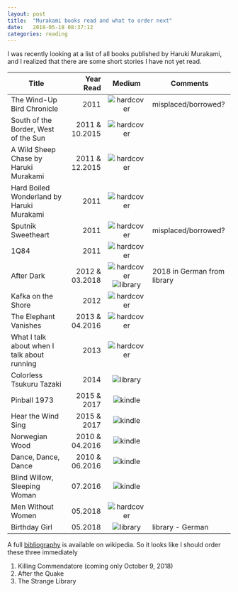 ```yaml
---
layout: post
title:  "Murakami books read and what to order next"
date:   2018-05-18 08:37:12
categories: reading
---
```


I was recently looking at a list of all books published by Haruki Murakami, and I realized that there are some short stories I have not yet read.  

Title | Year Read |  Medium | Comments
--- | ---: | :---: | ---
The Wind-Up Bird Chronicle  | 2011 | ![hardcover](http://icons.iconarchive.com/icons/robinweatherall/library/24/book-icon.png) | misplaced/borrowed?
South of the Border, West of the Sun | 2011 & 10.2015 | ![hardcover](http://icons.iconarchive.com/icons/robinweatherall/library/24/book-icon.png) | 
A Wild Sheep Chase by Haruki Murakami | 2011 & 12.2015 | ![hardcover](http://icons.iconarchive.com/icons/robinweatherall/library/24/book-icon.png) | 
Hard Boiled Wonderland by Haruki Murakami | 2011 | ![hardcover](http://icons.iconarchive.com/icons/robinweatherall/library/24/book-icon.png)
Sputnik Sweetheart  | 2011 | ![hardcover](http://icons.iconarchive.com/icons/robinweatherall/library/24/book-icon.png) | misplaced/borrowed?
1Q84 | 2011 | ![hardcover](http://icons.iconarchive.com/icons/robinweatherall/library/24/book-icon.png)
After Dark | 2012 & 03.2018 | ![hardcover](http://icons.iconarchive.com/icons/robinweatherall/library/24/book-icon.png)![library](http://icons.iconarchive.com/icons/itzikgur/my-seven/24/Books-2-icon.png) | 2018 in German from library
Kafka on the Shore | 2012 | ![hardcover](http://icons.iconarchive.com/icons/robinweatherall/library/24/book-icon.png) 
The Elephant Vanishes | 2013 & 04.2016 | ![hardcover](http://icons.iconarchive.com/icons/robinweatherall/library/24/book-icon.png)
What I talk about when I talk about running | 2013 | ![hardcover](http://icons.iconarchive.com/icons/robinweatherall/library/24/book-icon.png)
Colorless Tsukuru Tazaki | 2014 | ![library](http://icons.iconarchive.com/icons/itzikgur/my-seven/24/Books-2-icon.png) |
Pinball 1973 | 2015 & 2017 | ![kindle](http://icons.iconarchive.com/icons/chrisbanks2/cold-fusion-hd/24/kindle-icon.png) |
Hear the Wind Sing | 2015 & 2017 | ![kindle](http://icons.iconarchive.com/icons/chrisbanks2/cold-fusion-hd/24/kindle-icon.png) |
Norwegian Wood | 2010 & 04.2016 | ![kindle](http://icons.iconarchive.com/icons/chrisbanks2/cold-fusion-hd/24/kindle-icon.png)
Dance, Dance, Dance | 2010 & 06.2016 | ![kindle](http://icons.iconarchive.com/icons/chrisbanks2/cold-fusion-hd/24/kindle-icon.png)
Blind Willow, Sleeping Woman | 07.2016 | ![kindle](http://icons.iconarchive.com/icons/chrisbanks2/cold-fusion-hd/24/kindle-icon.png)
Men Without Women | 05.2018 | ![hardcover](http://icons.iconarchive.com/icons/robinweatherall/library/24/book-icon.png) |
Birthday Girl | 05.2018 | ![library](http://icons.iconarchive.com/icons/itzikgur/my-seven/24/Books-2-icon.png)  | library - German

A full [bibliography](https://en.wikipedia.org/wiki/Haruki_Murakami#Bibliography) is available on wikipedia.  So it looks like I should order these three immediately

1. Killing Commendatore (coming only October 9, 2018)
2. After the Quake
3. The Strange Library
